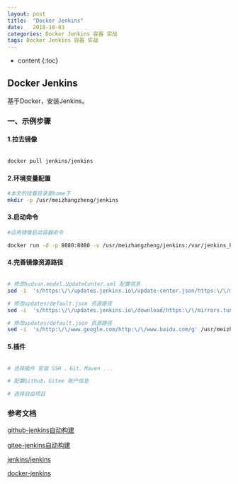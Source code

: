 ```yaml
---
layout: post
title:  "Docker Jenkins"
date:   2018-10-03 
categories: Docker Jenkins 容器 实战
tags: Docker Jenkins 容器 实战
---
```


* content
{:toc}

## Docker Jenkins

   基于Docker，安装Jenkins。


### 一、示例步骤

#### 1.拉去镜像

```sh

docker pull jenkins/jenkins

```

#### 2.环境变量配置

```sh
#本文的挂载目录是home下
mkdir -p /usr/meizhangzheng/jenkins

```

#### 3.启动命令

```sh
#运用镜像启动容器命令

docker run -d -p 8080:8080 -v /usr/meizhangzheng/jenkins:/var/jenkins_home --name jenkins --restart always --privileged=true  -u root jenkins/jenkins

```

#### 4.完善镜像资源路径

```sh

# 修改hudson.model.UpdateCenter.xml 配置信息
sed -i  's/https:\/\/updates.jenkins.io\/update-center.json/https:\/\/mirrors.tuna.tsinghua.edu.cn\/jenkins\/updates\/update-center.json/g' /usr/meizhangzheng/jenkins/hudson.model.UpdateCenter.xml

# 修改updates/default.json 资源路径
sed -i  's/https:\/\/updates.jenkins.io\/download/https:\/\/mirrors.tuna.tsinghua.edu.cn\/jenkins/g' /usr/meizhangzheng/jenkins/updates/default.json

# 修改updates/default.json 资源路径
sed -i  's/http:\/\/www.google.com/http:\/\/www.baidu.com/g' /usr/meizhangzheng/jenkins/updates/default.json


```


#### 5.插件

```sh

# 选择插件 安装 SSH 、Git、Maven ...

# 配置Github、Gitee 账户信息

# 选择自由项目

```

### 参考文档

[github-jenkins自动构建](https://www.cnblogs.com/weschen/p/6867885.html)

[gitee-jenkins自动构建](https://gitee.com/help/articles/4193)

[jenkins/jenkins](https://www.cnblogs.com/dreammer/p/13670222.html)

[docker-jenkins](https://www.cnblogs.com/nhdlb/p/12576273.html)